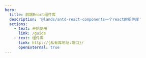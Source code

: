 ```yaml
---
hero:
  title: 前端React组件库
  description: '@lands/antd-react-components一个react的组件库'
  actions:
    - text: 开始使用
      link: /guide
    - text: 组件库
      link: http://{私有库地址:端口}/
      openExternal: true
---
```

